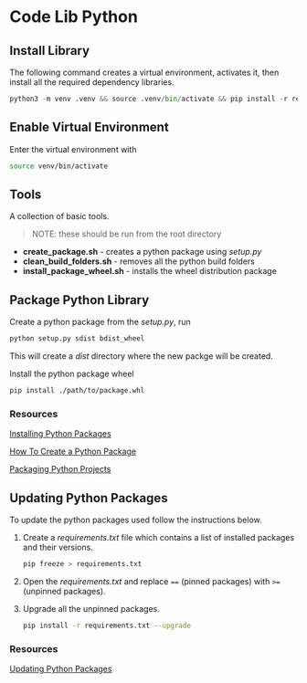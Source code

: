 # Code Lib Python

## Install Library

The following command creates a virtual environment, activates it, then install all the required dependency libraries.

``` python
python3 -m venv .venv && source .venv/bin/activate && pip install -r requirements.txt
```

## Enable Virtual Environment

Enter the virtual environment with

``` bash
source venv/bin/activate
```

## Tools

A collection of basic tools.

>NOTE: these should be run from the root directory

* **create_package.sh** - creates a python package using *setup.py*
* **clean_build_folders.sh** - removes all the python build folders
* **install_package_wheel.sh** - installs the wheel distribution package

## Package Python Library

Create a python package from the *setup.py*, run

``` bash
python setup.py sdist bdist_wheel
```

This will create a *dist* directory where the new packge will be created.

Install the python package wheel

``` bash
pip install ./path/to/package.whl
```

### Resources

[Installing Python Packages](https://packaging.python.org/en/latest/tutorials/installing-packages/)

[How To Create a Python Package](https://www.freecodecamp.org/news/build-your-first-python-package/)

[Packaging Python Projects](https://packaging.python.org/en/latest/tutorials/packaging-projects/)

## Updating Python Packages

To update the python packages used follow the instructions below.

1. Create a *requirements.txt* file which contains a list of installed packages and their versions.

    ``` bash
    pip freeze > requirements.txt
    ```

2. Open the *requirements.txt* and replace `==` (pinned packages) with `>=` (unpinned packages).

3. Upgrade all the unpinned packages.

    ``` bash
    pip install -r requirements.txt --upgrade
    ```

### Resources

[Updating Python Packages](https://www.activestate.com/resources/quick-reads/how-to-update-all-python-packages/)

